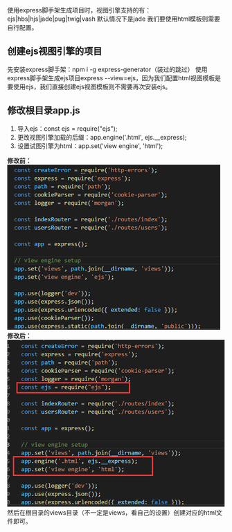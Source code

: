 使用express脚手架生成项目时，视图引擎支持的有：
ejs|hbs|hjs|jade|pug|twig|vash
默认情况下是jade
我们要使用html模板则需要自行配置。
## 创建ejs视图引擎的项目
先安装express脚手架：npm i -g express-generator（装过的跳过）
使用express脚手架生成ejs项目express <ejs-demo> --view=ejs，因为我们配置html视图模板是要使用ejs，我们直接创建ejs视图模板则不需要再次安装ejs。
## 修改根目录app.js

1. 导入ejs：const ejs = require("ejs");
2. 更改视图引擎加载的后缀：app.engine('.html', ejs.__express);
3. 设置试图引擎为html：app.set('view engine', 'html');

**修改前：**
![](assets/【nodejs】express-html视图引擎/1.png)
**修改后：**
![](assets/【nodejs】express-html视图引擎/2.png)
然后在根目录的views目录（不一定是views，看自己的设置）创建对应的html文件即可。
